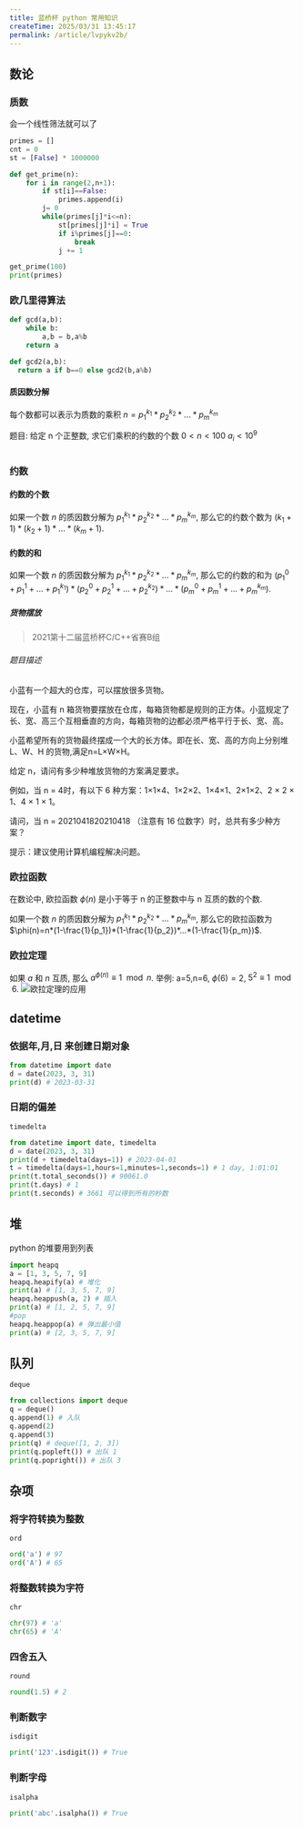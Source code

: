 ```yaml
---
title: 蓝桥杯 python 常用知识
createTime: 2025/03/31 13:45:17
permalink: /article/lvpykv2b/
---
```


## 数论

### 质数

会一个线性筛法就可以了

```python
primes = []
cnt = 0
st = [False] * 1000000

def get_prime(n):
    for i in range(2,n+1):
        if st[i]==False:
            primes.append(i)
        j= 0
        while(primes[j]*i<=n):
            st[primes[j]*i] = True
            if i%primes[j]==0: 
                break
            j += 1

get_prime(100)
print(primes)
```

### 欧几里得算法

```python
def gcd(a,b):
    while b:
        a,b = b,a%b
    return a

def gcd2(a,b):
  return a if b==0 else gcd2(b,a%b)
```

#### 质因数分解

每个数都可以表示为质数的乘积 $n=p_1^{k_1}*p_2^{k_2}*...*p_m^{k_m}$

题目: 给定 n 个正整数, 求它们乘积的约数的个数
$0<n<100$
$a_i<10^9$

```python
```

### 约数

#### 约数的个数

如果一个数 $n$ 的质因数分解为 $p_1^{k_1}*p_2^{k_2}*...*p_m^{k_m}$, 那么它的约数个数为 $(k_1+1)*(k_2+1)*...*(k_m+1)$.

#### 约数的和

如果一个数 $n$ 的质因数分解为 $p_1^{k_1}*p_2^{k_2}*...*p_m^{k_m}$, 那么它的约数的和为 $(p_1^0+p_1^1+...+p_1^{k_1})*(p_2^0+p_2^1+...+p_2^{k_2})*...*(p_m^0+p_m^1+...+p_m^{k_m})$.

##### 货物摆放

> 2021第十二届蓝桥杯C/C++省赛B组

###### 题目描述

小蓝有一个超大的仓库，可以摆放很多货物。

现在，小蓝有 n 箱货物要摆放在仓库，每箱货物都是规则的正方体。小蓝规定了长、宽、高三个互相垂直的方向，每箱货物的边都必须严格平行于长、宽、高。

小蓝希望所有的货物最终摆成一个大的长方体。即在长、宽、高的方向上分别堆 L、W、H 的货物,满足n=L×W×H。

给定 n，请问有多少种堆放货物的方案满足要求。

例如，当 n = 4时，有以下 6 种方案：1×1×4、1×2×2、1×4×1、2×1×2、2 × 2 × 1、4 × 1 × 1。

请问，当 n = 2021041820210418 （注意有 16 位数字）时，总共有多少种方案？

提示：建议使用计算机编程解决问题。

### 欧拉函数

在数论中, 欧拉函数 $\phi(n)$ 是小于等于 n 的正整数中与 n 互质的数的个数.

如果一个数 $n$ 的质因数分解为 $p_1^{k_1}*p_2^{k_2}*...*p_m^{k_m}$, 那么它的欧拉函数为 $\phi(n)=n*(1-\frac{1}{p_1})*(1-\frac{1}{p_2})*...*(1-\frac{1}{p_m})$.

### 欧拉定理

如果 $a$ 和 $n$ 互质, 那么 $a^{\phi(n)} \equiv 1 \mod n$.
举例: a=5,n=6, $\phi(6)=2$, $5^2 \equiv 1 \mod 6$.
![欧拉定理的应用](https://shino-img.oss-cn-beijing.aliyuncs.com/img/20250401151327889.png)

## datetime

### 依据年,月,日 来创建日期对象

```python
from datetime import date
d = date(2023, 3, 31)
print(d) # 2023-03-31
```

### 日期的偏差

`timedelta`

```python
from datetime import date, timedelta
d = date(2023, 3, 31)
print(d + timedelta(days=1)) # 2023-04-01
t = timedelta(days=1,hours=1,minutes=1,seconds=1) # 1 day, 1:01:01
print(t.total_seconds()) # 90061.0
print(t.days) # 1
print(t.seconds) # 3661 可以得到所有的秒数
```

## 堆

python 的堆要用到列表

```python
import heapq
a = [1, 3, 5, 7, 9]
heapq.heapify(a) # 堆化
print(a) # [1, 3, 5, 7, 9]
heapq.heappush(a, 2) # 插入
print(a) # [1, 2, 5, 7, 9]
#pop 
heapq.heappop(a) # 弹出最小值
print(a) # [2, 3, 5, 7, 9]
```

## 队列

`deque`

```python
from collections import deque
q = deque()
q.append(1) # 入队
q.append(2)
q.append(3)
print(q) # deque([1, 2, 3])
print(q.popleft()) # 出队 1
print(q.popright()) # 出队 3
```

## 杂项

### 将字符转换为整数

`ord`

```python
ord('a') # 97
ord('A') # 65
```

### 将整数转换为字符

`chr`

```python
chr(97) # 'a'
chr(65) # 'A'
```

### 四舍五入

`round`

```python
round(1.5) # 2
```

### 判断数字

`isdigit`

```python
print('123'.isdigit()) # True
```

### 判断字母

`isalpha`

```python
print('abc'.isalpha()) # True
```
